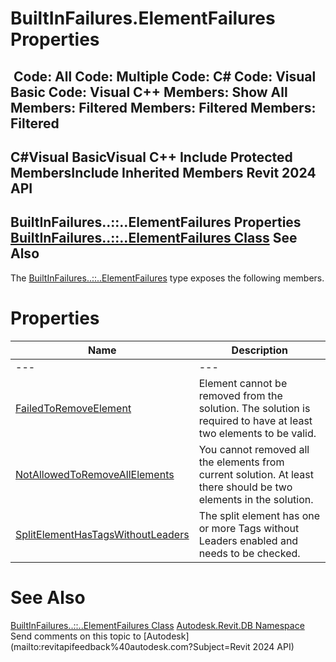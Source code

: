 # BuiltInFailures.ElementFailures Properties

﻿
 Code: All Code: Multiple Code: C# Code: Visual Basic Code: Visual C++  Members: Show All Members: Filtered Members: Filtered Members: Filtered   
---  
C#Visual BasicVisual C++
Include Protected MembersInclude Inherited Members
Revit 2024 API  
---  
BuiltInFailures..::..ElementFailures Properties  
[BuiltInFailures..::..ElementFailures Class](efa812cc-5762-0a0c-3c84-6b777337bf71.md "BuiltInFailures.ElementFailures Class") See Also  
---  
The [BuiltInFailures..::..ElementFailures](efa812cc-5762-0a0c-3c84-6b777337bf71.md "BuiltInFailures.ElementFailures Class") type exposes the following members.
# Properties
| Name | Description |
| --- | --- |
| --- | --- | --- |
| [FailedToRemoveElement](84b3bac3-82c9-2a9c-a680-588628aaa722.md "FailedToRemoveElement Property") | Element cannot be removed from the solution. The solution is required to have at least two elements to be valid. |
| [NotAllowedToRemoveAllElements](381e3cac-eaa2-c3ce-122f-fc10e57b8a91.md "NotAllowedToRemoveAllElements Property") | You cannot removed all the elements from current solution. At least there should be two elements in the solution. |
| [SplitElementHasTagsWithoutLeaders](e78ed909-961e-fc08-7314-372ad1f3e355.md "SplitElementHasTagsWithoutLeaders Property") | The split element has one or more Tags without Leaders enabled and needs to be checked. |

# See Also
[BuiltInFailures..::..ElementFailures Class](efa812cc-5762-0a0c-3c84-6b777337bf71.md "BuiltInFailures.ElementFailures Class")
[Autodesk.Revit.DB Namespace](87546ba7-461b-c646-cbb1-2cb8f5bff8b2.md "Autodesk.Revit.DB Namespace")
Send comments on this topic to [Autodesk](mailto:revitapifeedback%40autodesk.com?Subject=Revit 2024 API)